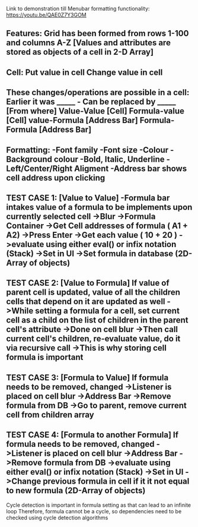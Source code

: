 Link to demonstration till Menubar formatting functionality: https://youtu.be/QAE0Z7Y3GOM

Features:
Grid has been formed from rows 1-100 and columns A-Z [Values and attributes are stored as objects of a cell in 2-D Array]
----------
Cell:
Put value in cell
Change value in cell
----------
These changes/operations are possible in a cell:
Earlier it was _____ - Can be replaced by _____ [From where]
Value-Value [Cell]
Formula-value [Cell]
value-Formula [Address Bar]
Formula-Formula [Address Bar]
----------
Formatting:
-Font family
-Font size
-Colour
-Background colour
-Bold, Italic, Underline
-Left/Center/Right Aligment
-Address bar shows cell address upon clicking
----------
TEST CASE 1: [Value to Value]
-Formula bar intakes value of a formula to be implements upon currently selected cell
    ->Blur ->Formula Container
    ->Get Cell addresses of formula ( A1 + A2) 
    ->Press Enter
    ->Get each value ( 10 + 20 )
    ->evaluate using either eval() or infix notation (Stack)
    ->Set in UI
    ->Set formula in database (2D-Array of objects)
----------
TEST CASE 2: [Value to Formula]
If value of parent cell is updated, value of all the children cells that depend on it are updated as well
    ->While setting a formula for a cell, set current cell as a child on the list of children in the parent cell's attribute
    ->Done on cell blur
    ->Then call current cell's children, re-evaluate value, do it via recursive call
    ->This is why storing cell formula is important
----------
TEST CASE 3: [Formula to Value]
If formula needs to be removed, changed
    ->Listener is placed on cell blur
    ->Address Bar
        ->Remove formula from DB
        ->Go to parent, remove current cell from children array
----------
TEST CASE 4: [Formula to another Formula]
If formula needs to be removed, changed
    ->Listener is placed on cell blur
    ->Address Bar
        ->Remove formula from DB
        ->evaluate using either eval() or infix notation (Stack)
        ->Set in UI
        ->Change previous formula in cell if it it not equal to new formula  (2D-Array of objects)
----------
Cycle detection is important in formula setting as that can lead to an infinite loop
Therefore, formula cannot be a cycle, so dependencies need to be checked using cycle detection algorithms